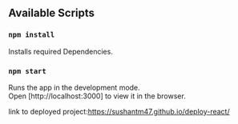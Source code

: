 
## Available Scripts

### `npm install`
Installs required Dependencies.<br />

### `npm start`

Runs the app in the development mode.<br />
Open [http://localhost:3000] to view it in the browser.

link to deployed project:https://sushantm47.github.io/deploy-react/ 

